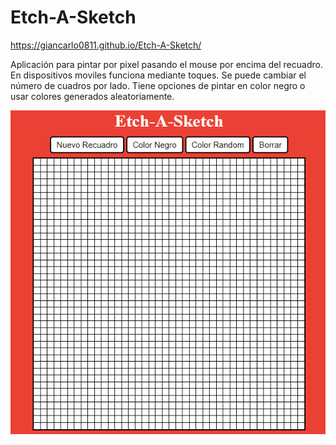 # Etch-A-Sketch
https://giancarlo0811.github.io/Etch-A-Sketch/

Aplicación para pintar por pixel pasando el mouse por encima del recuadro.
En dispositivos moviles funciona mediante toques.
Se puede cambiar el número de cuadros por lado.
Tiene opciones de pintar en color negro o usar colores generados aleatoriamente.

![alt text](./etch-a-sketch.PNG)